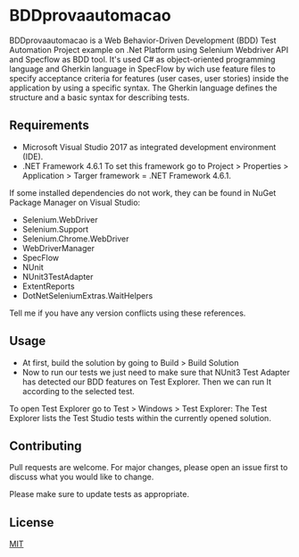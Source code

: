 # BDDprovaautomacao
BDDprovaautomacao is a Web Behavior-Driven Development (BDD) Test Automation Project example on .Net Platform using Selenium Webdriver API and Specflow as BDD tool. It's used C# as object-oriented programming language and Gherkin language in SpecFlow by wich use feature files to specify acceptance criteria for features (user cases, user stories) inside the application by using a specific syntax. The Gherkin language defines the structure and a basic syntax for describing tests.
## Requirements

* Microsoft Visual Studio 2017 as integrated development environment (IDE).
* .NET Framework 4.6.1 To set this framework go to Project > Properties > Application > Targer framework = .NET Framework 4.6.1.

If some installed dependencies do not work, they can be found in NuGet Package Manager on Visual Studio:
* Selenium.WebDriver
* Selenium.Support 
* Selenium.Chrome.WebDriver
* WebDriverManager
* SpecFlow
* NUnit
* NUnit3TestAdapter
* ExtentReports
* DotNetSeleniumExtras.WaitHelpers

Tell me if you have any version conflicts using these references.

## Usage

* At first, build the solution by going to Build > Build Solution
* Now to run our tests we just need to make sure that NUnit3 Test Adapter has detected our BDD features on Test Explorer. Then we can run It according to the selected test.

To open Test Explorer go to Test > Windows > Test Explorer: The Test Explorer lists the Test Studio tests within the currently opened solution.

## Contributing
Pull requests are welcome. For major changes, please open an issue first to discuss what you would like to change.

Please make sure to update tests as appropriate.

## License
[MIT](https://choosealicense.com/licenses/mit/)
